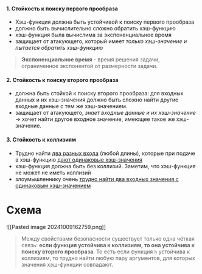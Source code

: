 #### 1. Стойкость к поиску первого прообраза

- Хэш-функция должна быть устойчивой к поиску первого прообраза
- должно быть вычислительно сложно обратить хэш-функцию
- хэш-функция была вычислима за экспоненциальное время
- защищает от атакующего, который имеет *только хэш-значение и пытается обратить хэш-функцию*

> **Экспоненциальное время** - время решения задачи, ограниченное экспонентой от размерности задачи.

#### 2. Стойкость к поиску второго прообраза

- должна быть стойкой к поиску второго прообраза: для входных данных и их хэш-значения должно быть сложно найти другие входные данные с тем же хэш-значением.
- защищает от атакующего, *знает входные данные и их хэш-значение* -> хочет найти другое входное значение, имеющее такое же хэш-значение.

#### 3. Стойкость к коллизиям

- Трудно найти <ins>два разных входа</ins> (любой длины), которые при подаче в хэш-функцию <ins>дают одинаковые хэш-значения</ins>
- хэш-функция должна быть без коллизий. Заметим, что хэш-функция не может не иметь коллизий
- злоумышленнику очень <ins>трудно найти два входных значения с одинаковым хэш-значением</ins>

# Схема

![[Pasted image 20241009162759.png]]

> Между свойствами безопасности существует только одна чёткая связь: **если функция устойчива к коллизиям, то она устойчива к поиску второго прообраза**. То есть если функция ```h``` устойчива к коллизиям, то трудно найти любую пару аргументов, для которых значения хэш-функции совпадают.

